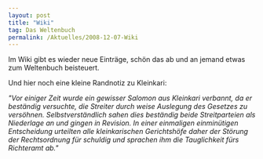 ```yaml
---
layout: post
title: "Wiki"
tag: Das Weltenbuch
permalink: /Aktuelles/2008-12-07-Wiki
---
```



Im Wiki gibt es wieder neue Einträge, schön das ab und an jemand etwas zum Weltenbuch beisteuert.

Und hier noch eine kleine Randnotiz zu Kleinkari:

<i>&quot;Vor einiger Zeit wurde ein gewisser Salomon aus Kleinkari verbannt, da er beständig versuchte, die Streiter durch weise Auslegung des Gesetzes zu versöhnen. Selbstverständlich sahen dies beständig beide Streitparteien als Niederlage an und gingen in Revision. In einer einmaligen einminütigen Entscheidung urteilten alle kleinkarischen Gerichtshöfe daher der Störung der Rechtsordnung für schuldig und sprachen ihm die Tauglichkeit fürs Richteramt ab.&quot;</i>

